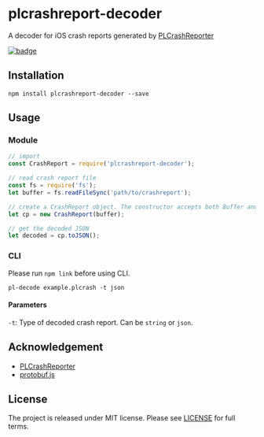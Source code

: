 # plcrashreport-decoder

A decoder for iOS crash reports generated by [PLCrashReporter](https://www.plcrashreporter.org/)

[![badge](https://img.shields.io/npm/v/plcrashreport-decoder.svg?color=blue)](https://www.npmjs.com/package/plcrashreport-decoder)

## Installation

```
npm install plcrashreport-decoder --save
```

## Usage

### Module

```javascript
// import
const CrashReport = require('plcrashreport-decoder');

// read crash report file
const fs = require('fs');
let buffer = fs.readFileSync('path/to/crashreport');

// create a CrashReport object. The constructor accepts both Buffer and Array ([number])
let cp = new CrashReport(buffer);

// get the decoded JSON
let decoded = cp.toJSON();
```

### CLI

Please run `npm link` before using CLI.

```shell
pl-decode example.plcrash -t json
```

#### Parameters

`-t`: Type of decoded crash report. Can be `string` or `json`.

## Acknowledgement

* [PLCrashReporter](https://www.plcrashreporter.org/)
* [protobuf.js](https://github.com/dcodeIO/ProtoBuf.js/)

## License

The project is released under MIT license. Please see [LICENSE](LICENSE) for full terms.